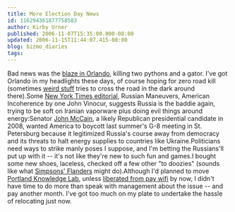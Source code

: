 ```yaml
---
title: More Election Day News
id: 116294361877758583
author: Kirby Urner
published: 2006-11-07T15:35:00.000-08:00
updated: 2006-11-15T11:44:07.415-08:00
blog: bizmo_diaries
tags: 
---
```


Bad news was the [blaze in Orlando](http://www.chron.com/disp/story.mpl/ap/nation/4314841.html), killing two pythons and a gator.  I've got Orlando in my headlights these days, of course hoping for zero road kill (sometimes [weird stuff](http://www.imdb.com/title/tt0460651/) tries to cross the road in the dark around there).Some [New York Times editorial](http://select.nytimes.com/iht/2006/11/07/world/IHT-07politicus.html), Russian Maneuvers, American Incoherence by one John Vinocur, suggests Russia is the baddie again, trying to be soft on Iranian vaporware plus doing evil things around energy:Senator [John McCain](http://topics.nytimes.com/top/reference/timestopics/people/m/john_mccain/index.html?inline=nyt-per), a likely Republican presidential candidate in 2008, wanted America to boycott last summer's G-8 meeting in St. Petersburg because it legitimized Russia's course away from democracy and its threats to halt energy supplies to countries like Ukraine.Politicians need ways to strike manly poses I suppose, and I'm betting the Russians'll put up with it -- it's not like they're new to such fun and games.I bought some new shoes, laceless, checked off a few other "to doozies" (sounds like what [Simpsons' Flanders](http://images.google.com/images?svnum=10&hl=en&lr=&q=flanders+simpsons&btnG=Search) might do).Although I'd planned to move [Portland Knowledge Lab](http://worldgame.blogspot.com/2006/08/portland-knowledge-lab.html), unless [liberated from pay wifi](http://www.metrofi.com/) by now, I didn't have time to do more than speak with management about the issue -- and pay another month.  I've got too much on my plate to undertake the hassle of relocating just now.